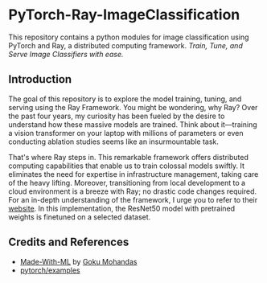 # PyTorch-Ray-ImageClassification
This repository contains a python modules for image classification using PyTorch and Ray, a distributed computing framework. *Train, Tune, and Serve Image Classifiers with ease.*

## Introduction
The goal of this repository is to explore the model training, tuning, and serving using the Ray Framework. You might be wondering, why Ray? Over the past four years, my curiosity has been fueled by the desire to understand how these massive models are trained. Think about it&mdash;training a vision transformer on your laptop with millions of parameters or even conducting ablation studies seems like an insurmountable task.

That's where Ray steps in. This remarkable framework offers distributed computing capabilities that enable us to train colossal models swiftly. It eliminates the need for expertise in infrastructure management, taking care of the heavy lifting. Moreover, transitioning from local development to a cloud environment is a breeze with Ray; no drastic code changes required. For an in-depth understanding of the framework, I urge you to refer to their [website](https://www.ray.io/).  In this implementation, the ResNet50 model with pretrained weights is finetuned on a selected dataset. 

## Credits and References
- [Made-With-ML](https://github.com/GokuMohandas/Made-With-ML) by [Goku Mohandas](https://www.linkedin.com/in/goku/)
- [pytorch/examples](https://github.com/pytorch/examples)

